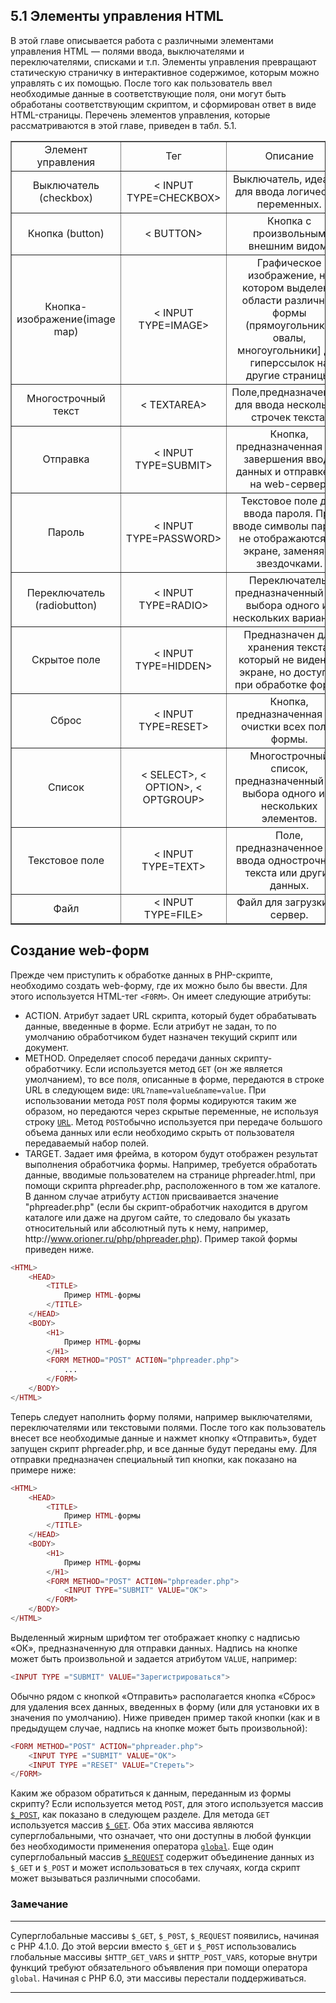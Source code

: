 ## 5.1 Элементы управления HTML
В этой главе описывается работа с различными элементами управления
HTML — полями ввода, выключателями и переключателями, списками и т.п.
Элементы управления превращают статическую страничку в интерактивное 
содержимое, которым можно управлять с их помощью. После того как 
пользователь ввел необходимые данные в соответствующие поля, они могут быть 
обработаны соответствующим скриптом, и сформирован ответ в виде HTML-страницы.
Перечень элементов управления, которые рассматриваются в этой главе, 
приведен в табл. 5.1.
<table border="1" width="100%" cellpadding="1">
      <tr>
        <td><center>Элемент управления</center></td>
        <td><center>Тег</center></td>
        <td><center>Описание</center></td>
      </tr>
      <tr>
        <td ><center>Выключатель (checkbox)</center></td>
        <td><center>< INPUT TYPE=CHECKBOX></center></td>
        <td width="200"><center>Выключатель, идеален для ввода логических переменных.</center></td>
      </tr>
      <tr>
        <td ><center>Кнопка (button)</center></td>
        <td><center>< BUTTON></center></td>
        <td><center>Кнопка с произвольным внешним видом.</center></td>
      </tr>
      <tr>
        <td ><center>Кнопка-изображение(image map)</center></td>
        <td><center>< INPUT TYPE=IMAGE></center></td>
        <td><center>Графическое изображение, на котором выделены области различной формы (прямоугольники, овалы, многоугольники] для гиперссылок
на другие страницы.</center></td>
      </tr>
      <tr>
        <td ><center>Многострочный текст</center></td>
        <td><center>< TEXTAREA></center></td>
        <td><center>Поле,предназначенное для ввода нескольких строчек текста.</center></td>
      </tr>
      <tr>
        <td ><center>Отправка</center></td>
        <td><center>< INPUT TYPE=SUBMIT></center></td>
        <td><center>Кнопка, предназначенная для завершения
ввода данных и отправке их на web-сервер.</center></td>
      </tr>
      <tr>
        <td ><center>Пароль</center></td>
        <td><center>< INPUT TYРE=PASSWORD></center></td>
        <td><center>Текстовое поле для ввода пароля. При вводе
символы пароля не отображаются на экране, заменяясь звездочками.</center></td>
      </tr>
      <tr>
        <td  width="140" ><center>Переключатель (radiobutton)</center></td>
        <td  width="140" ><center>< INPUT TYPE=RADIO></center></td>
        <td><center>Переключатель, предназначенный дпя выбоpa одного из нескольких вариантов.</center></td>
      </tr>
      <tr>
        <td ><center>Скрытое поле</center></td>
        <td><center>< INPUT TYPE=HIDDEN></center></td>
        <td><center>Предназначен для хранения текста, который
не виден на экране, но доступен при обработке формы</center></td>
      </tr>
      <tr>
        <td ><center>Сброс</center></td>
        <td><center>< INPUT TYPE=RESET></center></td>
        <td><center>Кнопка, предназначенная для очистки всех полей формы.</center></td>
      </tr>
      <tr>
        <td ><center>Список</center></td>
        <td><center>< SELECT>, < OPTION>, < OPTGROUP></center></td>
        <td><center>Многострочный список, предназначенный для
выбора одного или нескольких элементов.</center></td>
      </tr>
      <tr>
        <td ><center>Текстовое поле</center></td>
        <td><center>< INPUT TYPE=TEXT></center></td>
        <td><center>Поле, предназначенное для ввода однострочного текста или других данных.</center></td>
      </tr>
      <tr>
        <td ><center>Файл</center></td>
        <td><center>< INPUT TYPE=FILE></center></td>
        <td><center>Файл для загрузки на сервер.</center></td>
      </tr>
</table>  
 
## Создание web-форм
Прежде чем приступить к обработке данных в PHP-скрипте, необходимо 
создать web-форму, где их можно было бы ввести. Для этого используется
HTML-тег `<F0RM>`. Он имеет следующие атрибуты:
+ ACTION. Атрибут задает URL скрипта, который будет обрабатывать 
данные, введенные в форме. Если атрибут не задан, то по умолчанию 
обработчиком будет назначен текущий скрипт или документ.
+ METHOD. Определяет способ передачи данных скрипту-обработчику. Если
используется метод `GET` (он же является умолчанием), то все поля, 
описанные в форме, передаются в строке URL в следующем виде:
`URL?name=value&name=value`. При использовании метода `POST` поля 
формы кодируются таким же образом, но передаются через скрытые 
переменные, не используя строку [`URL`](https://www.php.net/manual/ru/ref.url.php). Метод `POST`обычно используется при передаче большого объема данных или если необходимо скрыть от пользователя передаваемый набор полей.
+ TARGET. Задает имя фрейма, в котором будут отображен результат 
выполнения обработчика формы.
Например, требуется обработать данные, вводимые пользователем на странице phpreader.html, при помощи скрипта phpreader.php, расположенного в том же каталоге. В данном случае атрибуту `ACTION` присваивается значение "phpreader.php" (если бы скрипт-обработчик находится в другом каталоге или даже на другом сайте, то следовало бы указать относительный или абсолютный путь к нему, например, httр://www.orioner.ru/рhp/рhpreader.php).
Пример такой формы приведен ниже.
```php
<HTML>
    <HEAD>
        <TITLE>
            Пример HTML-формы
        </TITLE>
    </HEAD>
    <BODY>
        <H1>
            Пример HTML-формы
        </H1>
        <FORM METHOD="POST" ACTI0N="phpreader.php">
            ...
        </FORM>
    </BODY>
</HTML>
```
Теперь следует наполнить форму полями, например выключателями, 
переключателями или текстовыми полями. После того как пользователь внесет все необходимые данные и нажмет кнопку «Отправить», будет запущен скрипт
phpreader.php, и все данные будут переданы ему. Для отправки предназначен
специальный тип кнопки, как показано на примере ниже:  
```php
<HTML>
    <HEAD>
        <TITLE>
            Пример HTML-формы
        </TITLE>
    </HEAD>
    <BODY>
        <H1>
            Пример HTML-формы
        </H1>
        <FORM METHOD="POST" ACTI0N="phpreader.php">
            <INPUT TYPE="SUBMIT" VALUE="OK">
        </FORM>
    </BODY>
</HTML>
```
Выделенный жирным шрифтом тег отображает кнопку с надписью «ОК»,
предназначенную для отправки данных. Надпись на кнопке может быть 
произвольной и задается атрибутом `VALUE`, например:
```php
<INPUT TYPE ="SUBMIT" VALUE="Зарегистрироваться">
```
Обычно рядом с кнопкой «Отправить» располагается кнопка «Сброс» для
удаления всех данных, введенных в форму (или для установки их в значения
по умолчанию). Ниже приведен пример такой кнопки (как и в предыдущем 
случае, надпись на кнопке может быть произвольной):
```php
<FORM METHOD="POST" ACTION="phpreader.php">
    <INPUT TYPE ="SUBMIT" VALUE="OK">
    <INPUT TYPE ="RESET" VALUE="Стереть">
</FORM>
```
Каким же образом обратиться к данным, переданным из формы скрипту?
Если используется метод `POST`, для этого используется массив [`$_POST`](https://www.php.net/manual/ru/reserved.variables.post.php), как 
показано в следующем разделе. Для метода `GET` используется массив [`$_GET`](https://www.php.net/manual/ru/reserved.variables.get.php). Оба
этих массива являются суперглобальными, что означает, что они доступны
в любой функции без необходимости применения оператора [`global`](https://www.php.net/language.variables.scope). Еще один
суперглобальный массив [`$_REQUEST`](https://www.php.net/manual/ru/reserved.variables.request) содержит объединение данных из `$_GET`
и `$_POST` и может использоваться в тех случаях, когда скрипт может 
вызываться различными способами.  

### Замечание
*****
Суперглобальные массивы `$_GET`, `$_P0ST`, `$_REQUEST` появились, начиная
с PHP 4.1.0. До этой версии вместо `$_GET` и `$_P0ST` использовались глобальные
массивы `$HTTP_GET_VARS` и `$HTTP_POST_VARS`, которые внутри функций требуют
обязательного объявления при помощи оператора `glоbal`. Начиная с РНР 6.0, эти
массивы перестали поддерживаться.
*****